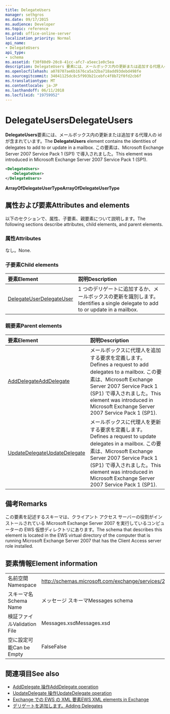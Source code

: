 ```yaml
---
title: DelegateUsers
manager: sethgros
ms.date: 09/17/2015
ms.audience: Developer
ms.topic: reference
ms.prod: office-online-server
localization_priority: Normal
api_name:
- DelegateUsers
api_type:
- schema
ms.assetid: f30f80d9-20c8-41cc-afc7-a5eec1e0c5ea
description: DelegateUsers 要素には、メールボックス内の更新または追加する代理人の id が含まれています。 この要素は、Microsoft Exchange Server 2007 Service Pack 1 (SP1) で導入されました。
ms.openlocfilehash: a078707ae6b1676ca5a32ba718add93debd498fe
ms.sourcegitcommit: 34041125dc8c5f993b21cebfc4f8b72f0fd2cb6f
ms.translationtype: MT
ms.contentlocale: ja-JP
ms.lasthandoff: 06/11/2018
ms.locfileid: "19759952"
---
```

# <a name="delegateusers"></a><span data-ttu-id="0ac70-104">DelegateUsers</span><span class="sxs-lookup"><span data-stu-id="0ac70-104">DelegateUsers</span></span>

<span data-ttu-id="0ac70-105">**DelegateUsers**要素には、メールボックス内の更新または追加する代理人の id が含まれています。</span><span class="sxs-lookup"><span data-stu-id="0ac70-105">The **DelegateUsers** element contains the identities of delegates to add to or update in a mailbox.</span></span> <span data-ttu-id="0ac70-106">この要素は、Microsoft Exchange Server 2007 Service Pack 1 (SP1) で導入されました。</span><span class="sxs-lookup"><span data-stu-id="0ac70-106">This element was introduced in Microsoft Exchange Server 2007 Service Pack 1 (SP1).</span></span> 
  
```xml
<DelegateUsers>
   <DelegateUser>
</DelegateUsers>
```

<span data-ttu-id="0ac70-107">**ArrayOfDelegateUserType**</span><span class="sxs-lookup"><span data-stu-id="0ac70-107">**ArrayOfDelegateUserType**</span></span>

## <a name="attributes-and-elements"></a><span data-ttu-id="0ac70-108">属性および要素</span><span class="sxs-lookup"><span data-stu-id="0ac70-108">Attributes and elements</span></span>

<span data-ttu-id="0ac70-109">以下のセクションで、属性、子要素、親要素について説明します。</span><span class="sxs-lookup"><span data-stu-id="0ac70-109">The following sections describe attributes, child elements, and parent elements.</span></span>
  
### <a name="attributes"></a><span data-ttu-id="0ac70-110">属性</span><span class="sxs-lookup"><span data-stu-id="0ac70-110">Attributes</span></span>

<span data-ttu-id="0ac70-111">なし。</span><span class="sxs-lookup"><span data-stu-id="0ac70-111">None.</span></span>
  
### <a name="child-elements"></a><span data-ttu-id="0ac70-112">子要素</span><span class="sxs-lookup"><span data-stu-id="0ac70-112">Child elements</span></span>

|<span data-ttu-id="0ac70-113">**要素**</span><span class="sxs-lookup"><span data-stu-id="0ac70-113">**Element**</span></span>|<span data-ttu-id="0ac70-114">**説明**</span><span class="sxs-lookup"><span data-stu-id="0ac70-114">**Description**</span></span>|
|:-----|:-----|
|[<span data-ttu-id="0ac70-115">DelegateUser</span><span class="sxs-lookup"><span data-stu-id="0ac70-115">DelegateUser</span></span>](delegateuser.md) <br/> |<span data-ttu-id="0ac70-116">1 つのデリゲートに追加するか、メールボックスの更新を識別します。</span><span class="sxs-lookup"><span data-stu-id="0ac70-116">Identifies a single delegate to add to or update in a mailbox.</span></span>  <br/> |
   
### <a name="parent-elements"></a><span data-ttu-id="0ac70-117">親要素</span><span class="sxs-lookup"><span data-stu-id="0ac70-117">Parent elements</span></span>

|<span data-ttu-id="0ac70-118">**要素**</span><span class="sxs-lookup"><span data-stu-id="0ac70-118">**Element**</span></span>|<span data-ttu-id="0ac70-119">**説明**</span><span class="sxs-lookup"><span data-stu-id="0ac70-119">**Description**</span></span>|
|:-----|:-----|
|[<span data-ttu-id="0ac70-120">AddDelegate</span><span class="sxs-lookup"><span data-stu-id="0ac70-120">AddDelegate</span></span>](adddelegate.md) <br/> |<span data-ttu-id="0ac70-121">メールボックスに代理人を追加する要求を定義します。</span><span class="sxs-lookup"><span data-stu-id="0ac70-121">Defines a request to add delegates to a mailbox.</span></span> <span data-ttu-id="0ac70-122">この要素は、Microsoft Exchange Server 2007 Service Pack 1 (SP1) で導入されました。</span><span class="sxs-lookup"><span data-stu-id="0ac70-122">This element was introduced in Microsoft Exchange Server 2007 Service Pack 1 (SP1).</span></span>  <br/> |
|[<span data-ttu-id="0ac70-123">UpdateDelegate</span><span class="sxs-lookup"><span data-stu-id="0ac70-123">UpdateDelegate</span></span>](updatedelegate.md) <br/> |<span data-ttu-id="0ac70-124">メールボックスに代理人を更新する要求を定義します。</span><span class="sxs-lookup"><span data-stu-id="0ac70-124">Defines a request to update delegates in a mailbox.</span></span> <span data-ttu-id="0ac70-125">この要素は、Microsoft Exchange Server 2007 Service Pack 1 (SP1) で導入されました。</span><span class="sxs-lookup"><span data-stu-id="0ac70-125">This element was introduced in Microsoft Exchange Server 2007 Service Pack 1 (SP1).</span></span>  <br/> |
   
## <a name="remarks"></a><span data-ttu-id="0ac70-126">備考</span><span class="sxs-lookup"><span data-stu-id="0ac70-126">Remarks</span></span>

<span data-ttu-id="0ac70-127">この要素を記述するスキーマは、クライアント アクセス サーバーの役割がインストールされている Microsoft Exchange Server 2007 を実行しているコンピューターの EWS 仮想ディレクトリにあります。</span><span class="sxs-lookup"><span data-stu-id="0ac70-127">The schema that describes this element is located in the EWS virtual directory of the computer that is running Microsoft Exchange Server 2007 that has the Client Access server role installed.</span></span>
  
## <a name="element-information"></a><span data-ttu-id="0ac70-128">要素情報</span><span class="sxs-lookup"><span data-stu-id="0ac70-128">Element information</span></span>

|||
|:-----|:-----|
|<span data-ttu-id="0ac70-129">名前空間</span><span class="sxs-lookup"><span data-stu-id="0ac70-129">Namespace</span></span>  <br/> |http://schemas.microsoft.com/exchange/services/2006/messages  <br/> |
|<span data-ttu-id="0ac70-130">スキーマ名</span><span class="sxs-lookup"><span data-stu-id="0ac70-130">Schema Name</span></span>  <br/> |<span data-ttu-id="0ac70-131">メッセージ スキーマ</span><span class="sxs-lookup"><span data-stu-id="0ac70-131">Messages schema</span></span>  <br/> |
|<span data-ttu-id="0ac70-132">検証ファイル</span><span class="sxs-lookup"><span data-stu-id="0ac70-132">Validation File</span></span>  <br/> |<span data-ttu-id="0ac70-133">Messages.xsd</span><span class="sxs-lookup"><span data-stu-id="0ac70-133">Messages.xsd</span></span>  <br/> |
|<span data-ttu-id="0ac70-134">空に設定可能</span><span class="sxs-lookup"><span data-stu-id="0ac70-134">Can be Empty</span></span>  <br/> |<span data-ttu-id="0ac70-135">False</span><span class="sxs-lookup"><span data-stu-id="0ac70-135">False</span></span>  <br/> |
   
## <a name="see-also"></a><span data-ttu-id="0ac70-136">関連項目</span><span class="sxs-lookup"><span data-stu-id="0ac70-136">See also</span></span>

- [<span data-ttu-id="0ac70-137">AddDelegate 操作</span><span class="sxs-lookup"><span data-stu-id="0ac70-137">AddDelegate operation</span></span>](adddelegate-operation.md) 
- [<span data-ttu-id="0ac70-138">UpdateDelegate 操作</span><span class="sxs-lookup"><span data-stu-id="0ac70-138">UpdateDelegate operation</span></span>](updatedelegate-operation.md)
- [<span data-ttu-id="0ac70-139">Exchange での EWS の XML 要素</span><span class="sxs-lookup"><span data-stu-id="0ac70-139">EWS XML elements in Exchange</span></span>](ews-xml-elements-in-exchange.md)
- [<span data-ttu-id="0ac70-140">デリゲートを追加します。</span><span class="sxs-lookup"><span data-stu-id="0ac70-140">Adding Delegates</span></span>](http://msdn.microsoft.com/library/3a744150-66a3-4a13-9433-793603ba5038%28Office.15%29.aspx)

